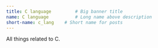 ```yaml
---
title: C language         # Big banner title
name: C language          # Long name above description
short-name: c_lang    # Short name for posts
---
```


All things related to C.